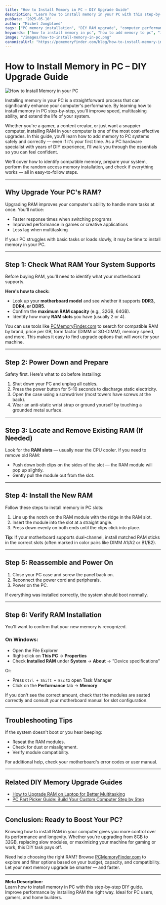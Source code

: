 ```yaml
---
title: "How to Install Memory in PC – DIY Upgrade Guide"
description: "Learn how to install memory in your PC with this step-by-step DIY guide. Boost your computer's performance by upgrading RAM efficiently and safely."
pubDate: '2025-05-10'
author: "Michel Jongbloed"
tags: ["PC memory installation", "DIY RAM upgrade", "computer performance", "install RAM", "memory upgrade guide"]
keywords: ["how to install memory in pc", "how to add memory to pc", "installing memory in pc", "random access memory installation", "how to install ram in computer", "install memory pc", "how to remove the ram from a computer"]
image: "/images/how-to-install-memory-in-pc.png"
canonicalUrl: "https://pcmemoryfinder.com/blog/how-to-install-memory-in-pc/"
---
```


# How to Install Memory in PC – DIY Upgrade Guide

![How to Install Memory in your PC](/images/how-to-install-memory-in-pc.png)

Installing memory in your PC is a straightforward process that can significantly enhance your computer's performance. By learning how to install memory in PC step-by-step, you'll improve speed, multitasking ability, and extend the life of your system.

Whether you're a gamer, a content creator, or just want a snappier computer, installing RAM in your computer is one of the most cost-effective upgrades. In this guide, you'll learn how to add memory to PC systems safely and correctly — even if it's your first time. As a PC hardware specialist with years of DIY experience, I'll walk you through the essentials so you can feel confident.

We'll cover how to identify compatible memory, prepare your system, perform the random access memory installation, and check if everything works — all in easy-to-follow steps.

---

## Why Upgrade Your PC's RAM?

Upgrading RAM improves your computer's ability to handle more tasks at once. You'll notice:

- Faster response times when switching programs
- Improved performance in games or creative applications
- Less lag when multitasking

If your PC struggles with basic tasks or loads slowly, it may be time to install memory in your PC.

---

## Step 1: Check What RAM Your System Supports

Before buying RAM, you'll need to identify what your motherboard supports.

**Here's how to check:**

- Look up your **motherboard model** and see whether it supports **DDR3, DDR4, or DDR5**.
- Confirm the **maximum RAM capacity** (e.g., 32GB, 64GB).
- Identify how many **RAM slots** you have (usually 2 or 4).

You can use tools like [PCMemoryFinder.com](https://pcmemoryfinder.com/) to search for compatible RAM by brand, price per GB, form factor (DIMM or SO-DIMM), memory speed, and more. This makes it easy to find upgrade options that will work for your machine.

---

## Step 2: Power Down and Prepare

Safety first. Here's what to do before installing:

1. Shut down your PC and unplug all cables.
2. Press the power button for 5–10 seconds to discharge static electricity.
3. Open the case using a screwdriver (most towers have screws at the back).
4. Wear an anti-static wrist strap or ground yourself by touching a grounded metal surface.

---

## Step 3: Locate and Remove Existing RAM (If Needed)

Look for the **RAM slots** — usually near the CPU cooler. If you need to remove old RAM:

- Push down both clips on the sides of the slot — the RAM module will pop up slightly.
- Gently pull the module out from the slot.

---

## Step 4: Install the New RAM

Follow these steps to install memory in PC slots:

1. Line up the notch on the RAM module with the ridge in the RAM slot.
2. Insert the module into the slot at a straight angle.
3. Press down evenly on both ends until the clips click into place.

**Tip**: If your motherboard supports dual-channel, install matched RAM sticks in the correct slots (often marked in color pairs like DIMM A1/A2 or B1/B2).

---

## Step 5: Reassemble and Power On

1. Close your PC case and screw the panel back on.
2. Reconnect the power cord and peripherals.
3. Power on the PC.

If everything was installed correctly, the system should boot normally.

---

## Step 6: Verify RAM Installation

You'll want to confirm that your new memory is recognized.

### On Windows:

- Open the File Explorer
- Right-click on **This PC** → **Properties**
- Check **Installed RAM** under **System** → **About** → "Device specifications"

Or:

- Press `Ctrl + Shift + Esc` to open Task Manager
- Click on the **Performance** tab → **Memory**

If you don't see the correct amount, check that the modules are seated correctly and consult your motherboard manual for slot configuration.

---

## Troubleshooting Tips

If the system doesn't boot or you hear beeping:

- Reseat the RAM modules.
- Check for dust or misalignment.
- Verify module compatibility.

For additional help, check your motherboard's error codes or user manual.

---

## Related DIY Memory Upgrade Guides

- [How to Upgrade RAM on Laptop for Better Multitasking](https://pcmemoryfinder.com/blog/how-to-upgrade-ram-on-laptop-for-better-multitasking/)
- [PC Part Picker Guide: Build Your Custom Computer Step by Step](https://pcmemoryfinder.com/blog/pc-part-picker-guide/)

---

## Conclusion: Ready to Boost Your PC?

Knowing how to install RAM in your computer gives you more control over its performance and longevity. Whether you're upgrading from 8GB to 32GB, replacing slow modules, or maximizing your machine for gaming or work, this DIY task pays off.

Need help choosing the right RAM? Browse [PCMemoryFinder.com](https://pcmemoryfinder.com/) to explore and filter options based on your budget, capacity, and compatibility. Let your next memory upgrade be smarter — and faster.

---

**Meta Description:**  
Learn how to install memory in PC with this step-by-step DIY guide. Improve performance by installing RAM the right way. Ideal for PC users, gamers, and home builders.
